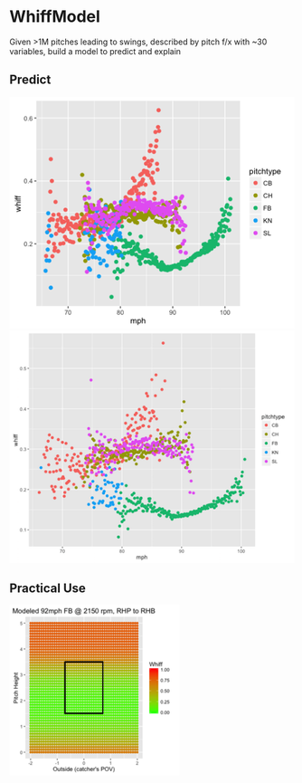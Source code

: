 # WhiffModel
Given >1M pitches leading to swings, described by pitch f/x with ~30 variables, build a model to predict and explain

## Predict
![Whiff by Pitchtype & Velocity, in the Data](https://raw.githubusercontent.com/CodyStumpo/WhiffModel/master/Data2.png)
![Whiff by Pitchtype & Velocity, in the Model](https://raw.githubusercontent.com/CodyStumpo/WhiffModel/master/Fit.png)

## Practical Use
![Example Use Case](https://raw.githubusercontent.com/CodyStumpo/WhiffModel/master/Where2.png)
